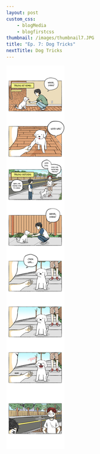 ```yaml
--- 
layout: post
custom_css: 
    - blogMedia
    - blogfirstcss
thumbnail: /images/thumbnail7.JPG
title: "Ep. 7: Dog Tricks"
nextTitle: Dog Tricks
---
```


<img class = "comic" src = "/comics/Comic7.jpg"/>

